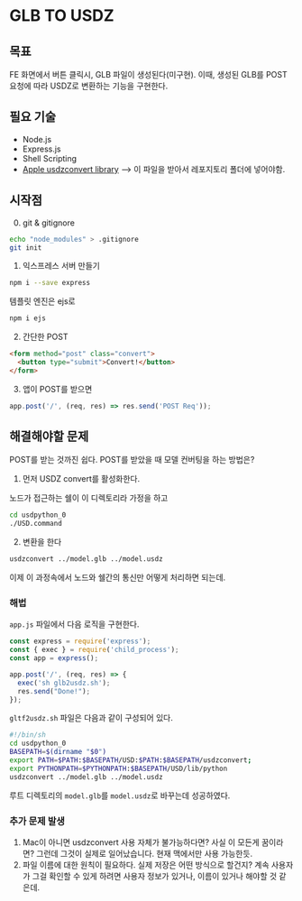 # GLB TO USDZ

## 목표

FE 화면에서 버튼 클릭시, GLB 파일이 생성된다(미구현). 이때, 생성된 GLB를 POST 요청에 따라 USDZ로 변환하는 기능을 구현한다.

## 필요 기술

* Node.js
* Express.js
* Shell Scripting
* [Apple usdzconvert library](https://developer.apple.com/download/more/?=USDPython) --> 이 파일을 받아서 레포지토리 폴더에 넣어야함.

## 시작점

0. git & gitignore

```bash
echo "node_modules" > .gitignore
git init
```

1. 익스프레스 서버 만들기

```bash
npm i --save express 
```

템플릿 엔진은 ejs로
```bash
npm i ejs
```

2. 간단한 POST

```html
<form method="post" class="convert">
  <button type="submit">Convert!</button>
</form>
```

3. 앱이 POST를 받으면

```js
app.post('/', (req, res) => res.send('POST Req'));
```

## 해결해야할 문제

POST를 받는 것까진 쉽다. POST를 받았을 때 모델 컨버팅을 하는 방법은?

1. 먼저 USDZ convert를 활성화한다.

노드가 접근하는 쉘이 이 디렉토리라 가정을 하고

```bash
cd usdpython_0
./USD.command
```

2. 변환을 한다

```bash
usdzconvert ../model.glb ../model.usdz
```

이제 이 과정속에서 노드와 쉘간의 통신만 어떻게 처리하면 되는데.

### 해법

`app.js` 파일에서 다음 로직을 구현한다.

```js
const express = require('express');
const { exec } = require('child_process');
const app = express();

app.post('/', (req, res) => {
  exec('sh glb2usdz.sh');
  res.send("Done!");
});
```

`gltf2usdz.sh` 파일은 다음과 같이 구성되어 있다.

```bash
#!/bin/sh
cd usdpython_0
BASEPATH=$(dirname "$0")
export PATH=$PATH:$BASEPATH/USD:$PATH:$BASEPATH/usdzconvert;
export PYTHONPATH=$PYTHONPATH:$BASEPATH/USD/lib/python
usdzconvert ../model.glb ../model.usdz
```

루트 디렉토리의 `model.glb`를 `model.usdz`로 바꾸는데 성공하였다.

### 추가 문제 발생

1. Mac이 아니면 usdzconvert 사용 자체가 불가능하다면? 사실 이 모든게 꿈이라면? 그런데 그것이 실제로 일어났습니다. 현재 맥에서만 사용 가능한듯.
2. 파일 이름에 대한 원칙이 필요하다. 실제 저장은 어떤 방식으로 할건지? 계속 사용자가 그걸 확인할 수 있게 하려면 사용자 정보가 있거나, 이름이 있거나 해야할 것 같은데.

